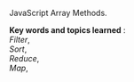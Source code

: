 JavaScript Array Methods.

**Key words and topics learned** : <br>
_Filter_, <br>
_Sort_, <br>
_Reduce_, <br>
_Map_, <br>
